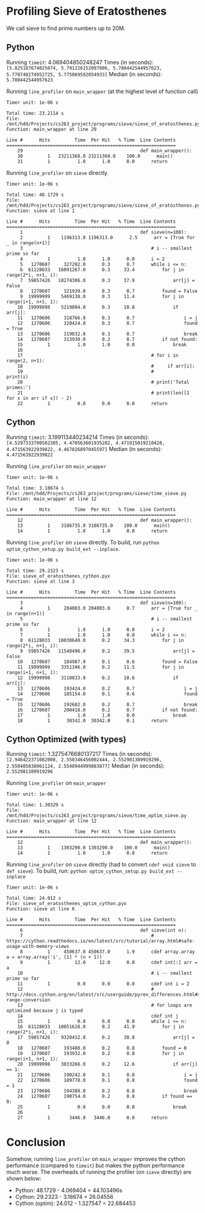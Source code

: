 # Profiling Sieve of Eratosthenes
We call sieve to find prime numbers up to 20M.

## Python
Running `timeit`: 4.069404850248247
Times (in seconds): `[5.825187674025074, 5.791226152097806, 5.780442544957623, 5.778740274952725, 5.775069592054933]`
Median (in seconds): `5.780442544957623`

Running `line_profiler` on `main_wrapper` (at the highest level of function call)
```
Timer unit: 1e-06 s

Total time: 23.2114 s
File: /mnt/hdd/Projects/cs263_project/programs/sieve/sieve_of_eratosthenes.py
Function: main_wrapper at line 29

Line #      Hits         Time  Per Hit   % Time  Line Contents
==============================================================
    29                                           def main_wrapper():
    30         1   23211368.0 23211368.0    100.0      main()
    31         1          1.0      1.0      0.0      return
```

Running `line_profiler` on `sieve` directly.
```
Timer unit: 1e-06 s

Total time: 48.1729 s
File: /mnt/hdd/Projects/cs263_project/programs/sieve/sieve_of_eratosthenes.py
Function: sieve at line 1

Line #      Hits         Time  Per Hit   % Time  Line Contents
==============================================================
     1                                           def sieve(n=100):
     2         1    1196313.0 1196313.0      2.5      arr = [True for _ in range(n+1)]
     3                                               # i -- smallest prime so far
     4         1          1.0      1.0      0.0      i = 2
     5   1270607     327202.0      0.3      0.7      while i <= n:
     6  61128033   16091267.0      0.3     33.4          for j in range(2*i, n+1, i):
     7  59857426   18274306.0      0.3     37.9              arr[j] = False
     8   1270607     321939.0      0.3      0.7          found = False
     9  19999999    5469138.0      0.3     11.4          for j in range(i+1, n+1, 1):
    10  19999998    5219804.0      0.3     10.8              if arr[j]:
    11   1270606     318766.0      0.3      0.7                  i = j
    12   1270606     320424.0      0.3      0.7                  found = True
    13   1270606     319832.0      0.3      0.7                  break
    14   1270607     313930.0      0.2      0.7          if not found:
    15         1          1.0      1.0      0.0              break
    16
    17                                               # for i in range(2, n+1):
    18                                               #     if arr[i]:
    19                                               #         print(i)
    20                                               # print('Total primes:')
    21                                               # print(len([1 for x in arr if x]) - 2)
    22         1          0.0      0.0      0.0      return
```

## Cython
Running `timeit`: 3.199113440234214
Times (in seconds): `[4.5297333700582385, 4.470563601935282, 4.471915019210428, 4.471563922939822, 4.467826897045597]`
Median (in seconds): `4.471563922939822`

Running `line_profiler` on `main_wrapper` 
```
Timer unit: 1e-06 s

Total time: 3.18674 s
File: /mnt/hdd/Projects/cs263_project/programs/sieve/time_sieve.py
Function: main_wrapper at line 12

Line #      Hits         Time  Per Hit   % Time  Line Contents
==============================================================
    12                                           def main_wrapper():
    13         1    3186735.0 3186735.0    100.0      main()
    14         1          1.0      1.0      0.0      return
```

Running `line_profiler` on `sieve` directly. To build, run `python optim_cython_setup.py build_ext --inplace`.
```
Timer unit: 1e-06 s

Total time: 29.2323 s
File: sieve_of_eratosthenes_cython.pyx
Function: sieve at line 3

Line #      Hits         Time  Per Hit   % Time  Line Contents
==============================================================
     3                                           def sieve(n=100):
     4         1     204003.0 204003.0      0.7      arr = [True for _ in range(n+1)]
     5                                               # i -- smallest prime so far
     6         1          1.0      1.0      0.0      i = 2
     7         1          1.0      1.0      0.0      while i <= n:
     8  61128033   10030640.0      0.2     34.3          for j in range(2*i, n+1, i):
     9  59857426   11548496.0      0.2     39.5              arr[j] = False
    10   1270607     184987.0      0.1      0.6          found = False
    11  19999999    3351346.0      0.2     11.5          for j in range(i+1, n+1, 1):
    12  19999998    3110833.0      0.2     10.6              if arr[j]:
    13   1270606     193424.0      0.2      0.7                  i = j
    14   1270606     185154.0      0.1      0.6                  found = True
    15   1270606     192682.0      0.2      0.7                  break
    16   1270607     200418.0      0.2      0.7          if not found:
    17         1          1.0      1.0      0.0              break
    18         1      30342.0  30342.0      0.1      return
```

## Cython Optimized (with types)
Running `timeit`: 1.3275476680137217
Times (in seconds): `[2.946422371082008, 2.550346456002444, 2.552981389919296, 2.550405838061124, 2.5540944999083877]`
Median (in seconds): `2.552981389919296`

Running `line_profiler` on `main_wrapper` 
```
Timer unit: 1e-06 s

Total time: 1.30329 s
File: /mnt/hdd/Projects/cs263_project/programs/sieve/time_optim_sieve.py
Function: main_wrapper at line 12

Line #      Hits         Time  Per Hit   % Time  Line Contents
==============================================================
    12                                           def main_wrapper():
    13         1    1303290.0 1303290.0    100.0      main()
    14         1          1.0      1.0      0.0      return
```
Running `line_profiler` on `sieve` directly (had to convert `cdef void sieve` to `def sieve`). To build, run: `python optim_cython_setup.py build_ext --inplace`
```
Timer unit: 1e-06 s

Total time: 24.012 s
File: sieve_of_eratosthenes_optim_cython.pyx
Function: sieve at line 6

Line #      Hits         Time  Per Hit   % Time  Line Contents
==============================================================
     6                                           def sieve(int n):
     7                                               # https://cython.readthedocs.io/en/latest/src/tutorial/array.html#safe-usage-with-memory-views
     8         1     450637.0 450637.0      1.9      cdef array.array a = array.array('i', [1] * (n + 1))
     9         1         12.0     12.0      0.0      cdef int[:] arr = a
    10                                               # i -- smallest prime so far
    11         1          0.0      0.0      0.0      cdef int i = 2
    12                                               # http://docs.cython.org/en/latest/src/userguide/pyrex_differences.html#automatic-range-conversion
    13                                               # for loops are optimized because j is typed
    14                                               cdef int j
    15         1          0.0      0.0      0.0      while i <= n:
    16  61128033   10051628.0      0.2     41.9          for j in range(2*i, n+1, i):
    17  59857426    9320432.0      0.2     38.8              arr[j] = 0
    18   1270607     193480.0      0.2      0.8          found = 0
    19   1270607     193932.0      0.2      0.8          for j in range(i+1, n+1, 1):
    20  19999998    3033266.0      0.2     12.6              if arr[j] == 1:
    21   1270606     190242.0      0.1      0.8                  i = j
    22   1270606     189778.0      0.1      0.8                  found = 1
    23   1270606     194389.0      0.2      0.8                  break
    24   1270607     190754.0      0.2      0.8          if found == 0:
    25         1          0.0      0.0      0.0              break
    26
    27         1       3446.0   3446.0      0.0      return
```


# Conclusion
Somehow, running `line_profiler` on `main_wrapper` improves the cython performance (compared to `timeit`) but makes the python performance much worse.
The overheads of running the profiler (on `sieve` directly) are shown below:
* Python: 48.1729 - 4.069404 = 44.103496s
* Cython: 29.2323 - 3.18674 = 26.04556
* Cython (optim): 24.012 - 1.327547 = 22.684453
